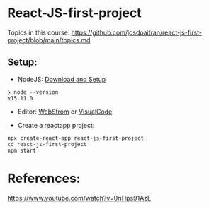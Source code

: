 # React-JS-first-project

Topics in this course: https://github.com/josdoaitran/react-js-first-project/blob/main/topics.md

## Setup:
- NodeJS: [Download and Setup](https://nodejs.org/en/download/)

```
❯ node --version
v15.11.0
```

- Editor: [WebStrom](https://www.jetbrains.com/webstorm/download/other.html) or [VisualCode](https://code.visualstudio.com/)

- Create a reactapp project:

```
npx create-react-app react-js-first-project
cd react-js-first-project
npm start
```


# References: 
https://www.youtube.com/watch?v=0riHps91AzE
